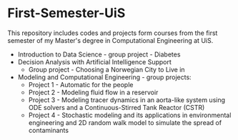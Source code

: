 # First-Semester-UiS
This repository includes codes and projects form courses from the first semester of my Master's degree in Computational Engineering at UiS.
- Introduction to Data Science - group project - Diabetes
- Decision Analysis with Artificial Intelligence Support
    * Group project - Choosing a Norwegian City to Live in
- Modeling and Computational Engineering - group projects:
     * Project 1 - Automatic for the people
     * Project 2 - Modeling fluid flow in a reservoir
     * Project 3 - Modeling tracer dynamics in an aorta-like system using ODE solvers and a Continuous-Stirred Tank Reactor (CSTR)
     * Project 4 -  Stochastic modeling and its applications in environmental engineering and 2D random walk model to simulate the spread of contaminants

